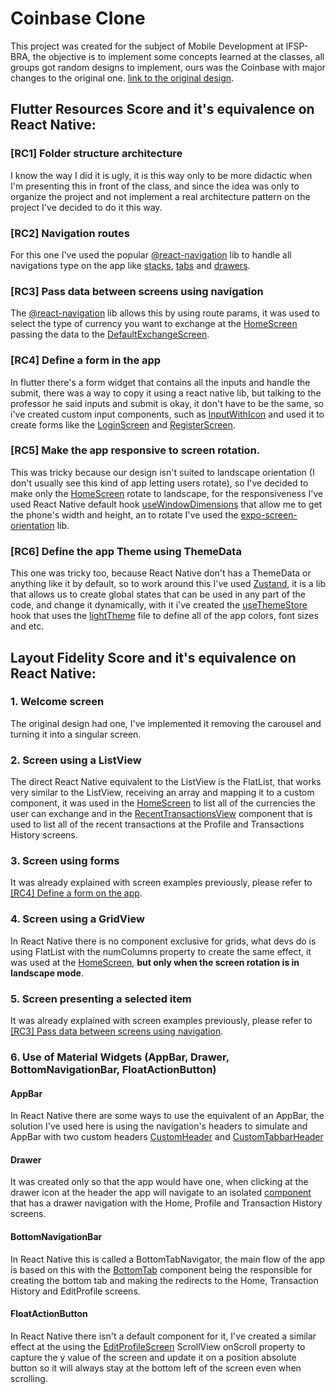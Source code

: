 # Coinbase Clone
This project was created for the subject of Mobile Development at IFSP-BRA, the objective is to implement some concepts learned at the classes, all groups got random designs to implement, ours was the Coinbase with major changes to the original one.
[link to the original design](https://www.uistore.design/items/coinbase-web-and-mobile-free-ui-kit/).

## Flutter Resources Score and it's equivalence on React Native:

### [RC1] Folder structure architecture
I know the way I did it is ugly, it is this way only to be more didactic when I'm presenting this in front of the class, and since the idea was only to organize the project and not implement a real architecture pattern on the project I've decided to do it this way.

### [RC2] Navigation routes
For this one I've used the popular [@react-navigation](https://reactnavigation.org/docs/getting-started) lib to handle all navigations type on the app like [stacks](/app/Routes/Stack/MainStack/MainStack.tsx#L8), [tabs](/app/Routes/Tab/BottomTab/BottomTab.tsx#L13) and [drawers](/app/Routes/Drawer/DrawerComponent.tsx#L14).

### [RC3] Pass data between screens using navigation
The [@react-navigation](https://reactnavigation.org/docs/getting-started) lib allows this by using route params, it was used to select the type of currency you want to exchange at the [HomeScreen](/app/modules/Home/View/HomeScreen.tsx#L45) passing the data to the [DefaultExchangeScreen](/app/modules/ExchangeCurrency/View/DefaultExchangeScreen.tsx#L16).

### [RC4] Define a form in the app
In flutter there's a form widget that contains all the inputs and handle the submit, there was a way to copy it using a react native lib, but talking to the professor he said inputs and submit is okay, it don't have to be the same, so i've created custom input components, such as [InputWithIcon](/app/common/components/InputWithIcon/InputWithIcon.tsx) and used it to create forms like the [LoginScreen](/app/modules/Login/View/LoginScreen.tsx) and [RegisterScreen](/app/modules/Register/View/RegisterScreen.tsx).

### [RC5] Make the app responsive to screen rotation.
This was tricky because our design isn't suited to landscape orientation (I don't usually see this kind of app letting users rotate), so I've decided to make only the [HomeScreen](/app/modules/Home/View/HomeScreen.tsx) rotate to landscape, for the responsiveness I've used React Native default hook [useWindowDimensions](https://reactnative.dev/docs/usewindowdimensions) that allow me to get the phone's width and height, an to rotate I've used the [expo-screen-orientation](https://docs.expo.dev/versions/latest/sdk/screen-orientation/) lib.

### [RC6] Define the app Theme using ThemeData
This one was tricky too, because React Native don't has a ThemeData or anything like it by default, so to work around this I've used [Zustand](https://zustand.docs.pmnd.rs/getting-started/introduction), it is a lib that allows us to create global states that can be used in any part of the code, and change it dynamically, with it i've created the [useThemeStore](/app/theme/useThemeStore.ts) hook that uses the [lightTheme](/app/theme/lightTheme.ts) file to define all of the app colors, font sizes and etc.

## Layout Fidelity Score and it's equivalence on React Native:

### 1. Welcome screen
The original design had one, I've implemented it removing the carousel and turning it into a singular screen.

### 2. Screen using a ListView
The direct React Native equivalent to the ListView is the FlatList, that works very similar to the ListView, receiving an array and mapping it to a custom component, it was used in the [HomeScreen](/app/modules/Home/View/HomeScreen.tsx#L35) to list all of the currencies the user can exchange and in the [RecentTransactionsView](/app/common/components/RecentTransactions/RecentTransactionsView.tsx#L29) component that is used to list all of the recent transactions at the Profile and Transactions History screens.

### 3. Screen using forms
It was already explained with screen examples previously, please refer to [[RC4] Define a form on the app](###[RC4]-Define-a-form-on-the-app).

### 4. Screen using a GridView
In React Native there is no component exclusive for grids, what devs do is using FlatList with the numColumns property to create the same effect, it was used at the [HomeScreen](/app/modules/Home/View/HomeScreen.tsx#L53), **but only when the screen rotation is in landscape mode**.

### 5. Screen presenting a selected item 
It was already explained with screen examples previously, please refer to [[RC3] Pass data between screens using navigation](###[RC3]-Pass-data-between-screens-using-navigation).

### 6. Use of Material Widgets (AppBar, Drawer, BottomNavigationBar, FloatActionButton)

#### AppBar

In React Native there are some ways to use the equivalent of an AppBar, the solution I've used here is using the navigation's headers to simulate and AppBar with two custom headers [CustomHeader](/app/common/components/CustomHeader/CustomHeader.tsx) and [CustomTabbarHeader](/app/common/components/CustomHeader/CustomTabbarHeader.tsx)

#### Drawer
It was created only so that the app would have one, when clicking at the drawer icon at the header the app will navigate to an isolated [component](/app/Routes/Drawer/DrawerComponent.tsx) that has a drawer navigation with the Home, Profile and Transaction History screens.

#### BottomNavigationBar
In React Native this is called a BottomTabNavigator, the main flow of the app is based on this with the [BottomTab](/app/Routes/Tab/BottomTab/BottomTab.tsx) component being the responsible for creating the bottom tab and making the redirects to the Home, Transaction History and EditProfile screens.

#### FloatActionButton
In React Native there isn't a default component for it, I've created a similar effect at the using the [EditProfileScreen](/app/modules/Profile/View/EditProfileScreen.tsx#L104) ScrollView onScroll property to capture the y value of the screen and update it on a position absolute button so it will always stay at the bottom left of the screen even when scrolling.